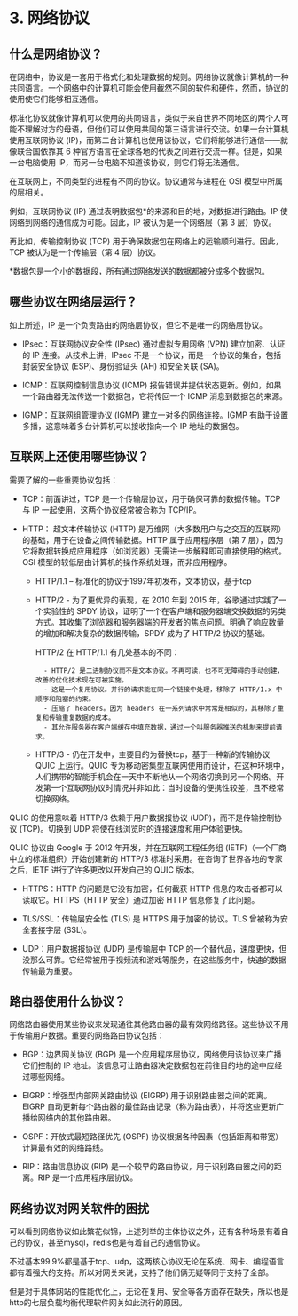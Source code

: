 # 3. 网络协议

## 什么是网络协议？
在网络中，协议是一套用于格式化和处理数据的规则。网络协议就像计算机的一种共同语言。一个网络中的计算机可能会使用截然不同的软件和硬件，然而，协议的使用使它们能够相互通信。

标准化协议就像计算机可以使用的共同语言，类似于来自世界不同地区的两个人可能不理解对方的母语，但他们可以使用共同的第三语言进行交流。如果一台计算机使用互联网协议 (IP)，而第二台计算机也使用该协议，它们将能够进行通信——就像联合国依靠其 6 种官方语言在全球各地的代表之间进行交流一样。但是，如果一台电脑使用 IP，而另一台电脑不知道该协议，则它们将无法通信。

在互联网上，不同类型的进程有不同的协议。协议通常与进程在 OSI 模型中所属的层相关。

例如，互联网协议 (IP) 通过表明数据包*的来源和目的地，对数据进行路由。IP 使网络到网络的通信成为可能。因此，IP 被认为是一个网络层（第 3 层）协议。

再比如，传输控制协议 (TCP) 用于确保数据包在网络上的运输顺利进行。因此，TCP 被认为是一个传输层（第 4 层）协议。

*数据包是一个小的数据段，所有通过网络发送的数据都被分成多个数据包。

## 哪些协议在网络层运行？
如上所述，IP 是一个负责路由的网络层协议，但它不是唯一的网络层协议。

- IPsec：互联网协议安全性 (IPsec) 通过虚拟专用网络 (VPN) 建立加密、认证的 IP 连接。从技术上讲，IPsec 不是一个协议，而是一个协议的集合，包括封装安全协议 (ESP)、身份验证头 (AH) 和安全关联 (SA)。

- ICMP：互联网控制信息协议 (ICMP) 报告错误并提供状态更新。例如，如果一个路由器无法传送一个数据包，它将传回一个 ICMP 消息到数据包的来源。

- IGMP：互联网组管理协议 (IGMP) 建立一对多的网络连接。IGMP 有助于设置多播，这意味着多台计算机可以接收指向一个 IP 地址的数据包。

## 互联网上还使用哪些协议？
需要了解的一些重要协议包括：

- TCP：前面讲过，TCP 是一个传输层协议，用于确保可靠的数据传输。TCP 与 IP 一起使用，这两个协议经常被合称为 TCP/IP。

- HTTP： 超文本传输协议 (HTTP) 是万维网（大多数用户与之交互的互联网）的基础，用于在设备之间传输数据。HTTP 属于应用程序层（第 7 层），因为它将数据转换成应用程序（如浏览器）无需进一步解释即可直接使用的格式。OSI 模型的较低层由计算机的操作系统处理，而非应用程序。

    - HTTP/1.1 – 标准化的协议于1997年初发布，文本协议，基于tcp
    - HTTP/2 - 为了更优异的表现，在 2010 年到 2015 年，谷歌通过实践了一个实验性的 SPDY 协议，证明了一个在客户端和服务器端交换数据的另类方式。其收集了浏览器和服务器端的开发者的焦点问题。明确了响应数量的增加和解决复杂的数据传输，SPDY 成为了 HTTP/2 协议的基础。
  
        HTTP/2 在 HTTP/1.1 有几处基本的不同：

            - HTTP/2 是二进制协议而不是文本协议。不再可读，也不可无障碍的手动创建，改善的优化技术现在可被实施。
            - 这是一个复用协议。并行的请求能在同一个链接中处理，移除了 HTTP/1.x 中顺序和阻塞的约束。
            - 压缩了 headers。因为 headers 在一系列请求中常常是相似的，其移除了重复和传输重复数据的成本。
            - 其允许服务器在客户端缓存中填充数据，通过一个叫服务器推送的机制来提前请求。
    - HTTP/3 - 仍在开发中，主要目的为替换tcp，基于一种新的传输协议 QUIC 上运行。QUIC 专为移动密集型互联网使用而设计，在这种环境中，人们携带的智能手机会在一天中不断地从一个网络切换到另一个网络。开发第一个互联网协议时情况并非如此：当时设备的便携性较差，且不经常切换网络。

QUIC 的使用意味着 HTTP/3 依赖于用户数据报协议 (UDP)，而不是传输控制协议 (TCP)。切换到 UDP 将使在线浏览时的连接速度和用户体验更快。

QUIC 协议由 Google 于 2012 年开发，并在互联网工程任务组 (IETF)（一个厂商中立的标准组织）开始创建新的 HTTP/3 标准时采用。在咨询了世界各地的专家之后，IETF 进行了许多更改以开发自己的 QUIC 版本。

- HTTPS：HTTP 的问题是它没有加密，任何截获 HTTP 信息的攻击者都可以读取它。HTTPS（HTTP 安全）通过加密 HTTP 信息修复了此问题。

- TLS/SSL：传输层安全性 (TLS) 是 HTTPS 用于加密的协议。TLS 曾被称为安全套接字层 (SSL)。

- UDP：用户数据报协议 (UDP) 是传输层中 TCP 的一个替代品，速度更快，但没那么可靠。它经常被用于视频流和游戏等服务，在这些服务中，快速的数据传输最为重要。

## 路由器使用什么协议？
网络路由器使用某些协议来发现通往其他路由器的最有效网络路径。这些协议不用于传输用户数据。重要的网络路由协议包括：

- BGP：边界网关协议 (BGP) 是一个应用程序层协议，网络使用该协议来广播它们控制的 IP 地址。该信息可让路由器决定数据包在前往目的地的途中应经过哪些网络。

- EIGRP：增强型内部网关路由协议 (EIGRP) 用于识别路由器之间的距离。EIGRP 自动更新每个路由器的最佳路由记录（称为路由表），并将这些更新广播给网络内的其他路由器。

- OSPF：开放式最短路径优先 (OSPF) 协议根据各种因素（包括距离和带宽）计算最有效的网络路线。

- RIP：路由信息协议 (RIP) 是一个较早的路由协议，用于识别路由器之间的距离。RIP 是一个应用程序层协议。

## 网络协议对网关软件的困扰

可以看到网络协议如此繁花似锦，上述列举的主体协议之外，还有各种场景有着自己的协议，甚至mysql，redis也是有着自己的通信协议。

不过基本99.9%都是基于tcp、udp，这两核心协议无论在系统、网卡、编程语言都有着强大的支持。所以对网关来说，支持了他们俩无疑等同于支持了全部。

但是对于具体网站的性能优化上，无论在复用、安全等各方面存在缺失，所以也是http的七层负载均衡代理软件网关如此流行的原因。